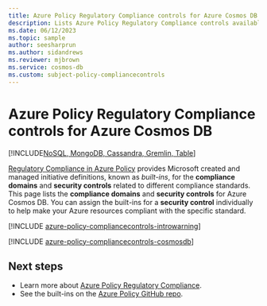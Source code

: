 ```yaml
---
title: Azure Policy Regulatory Compliance controls for Azure Cosmos DB
description: Lists Azure Policy Regulatory Compliance controls available for Azure Cosmos DB. These built-in policy definitions provide common approaches to managing the compliance of your Azure resources.
ms.date: 06/12/2023
ms.topic: sample
author: seesharprun
ms.author: sidandrews
ms.reviewer: mjbrown 
ms.service: cosmos-db
ms.custom: subject-policy-compliancecontrols
---
```

# Azure Policy Regulatory Compliance controls for Azure Cosmos DB
[!INCLUDE[NoSQL, MongoDB, Cassandra, Gremlin, Table](includes/appliesto-nosql-mongodb-cassandra-gremlin-table.md)]

[Regulatory Compliance in Azure Policy](../governance/policy/concepts/regulatory-compliance.md)
provides Microsoft created and managed initiative definitions, known as _built-ins_, for the
**compliance domains** and **security controls** related to different compliance standards. This
page lists the **compliance domains** and **security controls** for Azure Cosmos DB. You can assign
the built-ins for a **security control** individually to help make your Azure resources compliant
with the specific standard.

[!INCLUDE [azure-policy-compliancecontrols-introwarning](../../includes/policy/standards/intro-warning.md)]

[!INCLUDE [azure-policy-compliancecontrols-cosmosdb](../../includes/policy/standards/byrp/microsoft.documentdb.md)]

## Next steps

- Learn more about [Azure Policy Regulatory Compliance](../governance/policy/concepts/regulatory-compliance.md).
- See the built-ins on the [Azure Policy GitHub repo](https://github.com/Azure/azure-policy).
